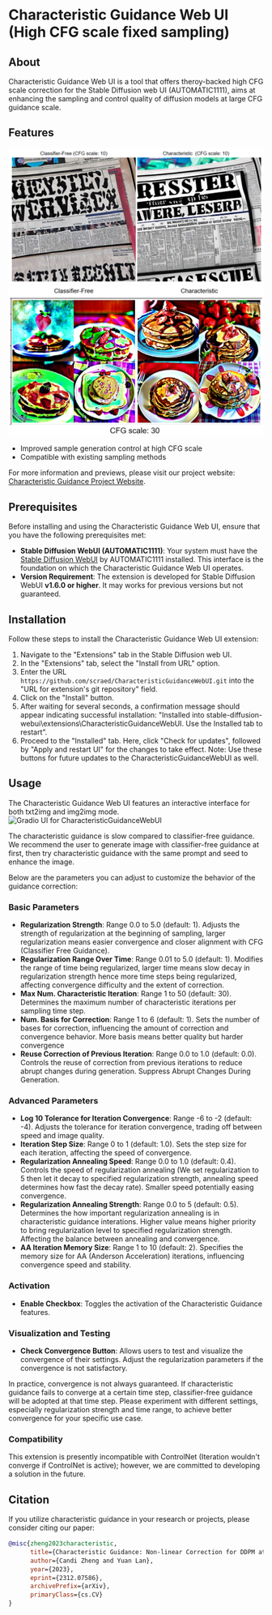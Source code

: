 # Characteristic Guidance Web UI (High CFG scale fixed sampling)

## About
Characteristic Guidance Web UI is a tool that offers theroy-backed high CFG scale correction for the Stable Diffusion web UI (AUTOMATIC1111), aims at enhancing the sampling and control quality of diffusion models at large CFG guidance scale.

## Features
![newspaper news english](https://github.com/scraed/CharacteristicGuidance/blob/master/static/images/newspaper%20news%20english.PNG?raw=true)
![StrawberryPancake](https://github.com/scraed/CharacteristicGuidance/blob/master/static/images/StrawberryPancake.PNG?raw=true)

- Improved sample generation control at high CFG scale
- Compatible with existing sampling methods

For more information and previews, please visit our project website: [Characteristic Guidance Project Website](https://scraed.github.io/CharacteristicGuidance/). 

## Prerequisites
Before installing and using the Characteristic Guidance Web UI, ensure that you have the following prerequisites met:

- **Stable Diffusion WebUI (AUTOMATIC1111)**: Your system must have the [Stable Diffusion WebUI](https://github.com/AUTOMATIC1111/stable-diffusion-webui) by AUTOMATIC1111 installed. This interface is the foundation on which the Characteristic Guidance Web UI operates.
- **Version Requirement**: The extension is developed for Stable Diffusion WebUI **v1.6.0 or higher**. It may works for previous versions but not guaranteed.

## Installation
Follow these steps to install the Characteristic Guidance Web UI extension:

1. Navigate to the "Extensions" tab in the Stable Diffusion web UI.
2. In the "Extensions" tab, select the "Install from URL" option.
3. Enter the URL `https://github.com/scraed/CharacteristicGuidanceWebUI.git` into the "URL for extension's git repository" field.
4. Click on the "Install" button.
5. After waiting for several seconds, a confirmation message should appear indicating successful installation: "Installed into stable-diffusion-webui\extensions\CharacteristicGuidanceWebUI. Use the Installed tab to restart".
6. Proceed to the "Installed" tab. Here, click "Check for updates", followed by "Apply and restart UI" for the changes to take effect. Note: Use these buttons for future updates to the CharacteristicGuidanceWebUI as well.

## Usage
The Characteristic Guidance Web UI features an interactive interface for both txt2img and img2img mode. 
![Gradio UI for CharacteristicGuidanceWebUI](https://github.com/scraed/CharacteristicGuidanceWebUI/blob/main/CHGextension_pic.PNG?raw=true)

The characteristic guidance is slow compared to classifier-free guidance. We recommend the user to generate image with classifier-free guidance at first, then try characteristic guidance with the same prompt and seed to enhance the image.

Below are the parameters you can adjust to customize the behavior of the guidance correction:

### Basic Parameters
- **Regularization Strength**: Range 0.0 to 5.0 (default: 1). Adjusts the strength of regularization at the beginning of sampling, larger regularization means easier convergence and closer alignment with CFG (Classifier Free Guidance).
- **Regularization Range Over Time**: Range 0.01 to 5.0 (default: 1). Modifies the range of time being regularized, larger time means slow decay in regularization strength hence more time steps being regularized, affecting convergence difficulty and the extent of correction.
- **Max Num. Characteristic Iteration**: Range 1 to 50 (default: 30). Determines the maximum number of characteristic iterations per sampling time step.
- **Num. Basis for Correction**: Range 1 to 6 (default: 1). Sets the number of bases for correction, influencing the amount of correction and convergence behavior. More basis means better quality but harder convergence
- **Reuse Correction of Previous Iteration**: Range 0.0 to 1.0 (default: 0.0). Controls the reuse of correction from previous iterations to reduce abrupt changes during generation. Suppress Abrupt Changes During Generation.

### Advanced Parameters
- **Log 10 Tolerance for Iteration Convergence**: Range -6 to -2 (default: -4). Adjusts the tolerance for iteration convergence, trading off between speed and image quality.
- **Iteration Step Size**: Range 0 to 1 (default: 1.0). Sets the step size for each iteration, affecting the speed of convergence.
- **Regularization Annealing Speed**: Range 0.0 to 1.0 (default: 0.4). Controls the speed of regularization annealing (We set regularization to 5 then let it decay to specified regularization strength, annealing speed determines how fast the decay rate). Smaller speed potentially easing convergence.
- **Regularization Annealing Strength**: Range 0.0 to 5 (default: 0.5). Determines the how important regularization annealing is in characteristic guidance interations. Higher value means higher priority to bring regularization level to specified regularization strength. Affecting the balance between annealing and convergence.
- **AA Iteration Memory Size**: Range 1 to 10 (default: 2). Specifies the memory size for AA (Anderson Acceleration) iterations, influencing convergence speed and stability.

### Activation
- **Enable Checkbox**: Toggles the activation of the Characteristic Guidance features.

### Visualization and Testing
- **Check Convergence Button**: Allows users to test and visualize the convergence of their settings. Adjust the regularization parameters if the convergence is not satisfactory.

In practice, convergence is not always guaranteed. If characteristic guidance fails to converge at a certain time step, classifier-free guidance will be adopted at that time step. Please experiment with different settings, especially regularization strength and time range, to achieve better convergence for your specific use case.

### Compatibility

This extension is presently incompatible with ControlNet (Iteration wouldn't converge if ControlNet is active); however, we are committed to developing a solution in the future.

## Citation
If you utilize characteristic guidance in your research or projects, please consider citing our paper:
```bibtex
@misc{zheng2023characteristic,
      title={Characteristic Guidance: Non-linear Correction for DDPM at Large Guidance Scale},
      author={Candi Zheng and Yuan Lan},
      year={2023},
      eprint={2312.07586},
      archivePrefix={arXiv},
      primaryClass={cs.CV}
}



